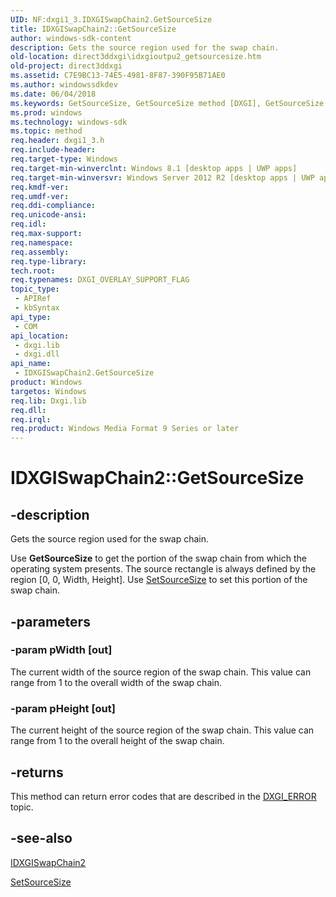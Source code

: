 ```yaml
---
UID: NF:dxgi1_3.IDXGISwapChain2.GetSourceSize
title: IDXGISwapChain2::GetSourceSize
author: windows-sdk-content
description: Gets the source region used for the swap chain.
old-location: direct3ddxgi\idxgioutpu2_getsourcesize.htm
old-project: direct3ddxgi
ms.assetid: C7E9BC13-74E5-4981-8F87-390F95B71AE0
ms.author: windowssdkdev
ms.date: 06/04/2018
ms.keywords: GetSourceSize, GetSourceSize method [DXGI], GetSourceSize method [DXGI],IDXGISwapChain2 interface, IDXGISwapChain2 interface [DXGI],GetSourceSize method, IDXGISwapChain2.GetSourceSize, IDXGISwapChain2::GetSourceSize, direct3ddxgi.idxgioutpu2_getsourcesize, dxgi1_3/IDXGISwapChain2::GetSourceSize
ms.prod: windows
ms.technology: windows-sdk
ms.topic: method
req.header: dxgi1_3.h
req.include-header: 
req.target-type: Windows
req.target-min-winverclnt: Windows 8.1 [desktop apps | UWP apps]
req.target-min-winversvr: Windows Server 2012 R2 [desktop apps | UWP apps]
req.kmdf-ver: 
req.umdf-ver: 
req.ddi-compliance: 
req.unicode-ansi: 
req.idl: 
req.max-support: 
req.namespace: 
req.assembly: 
req.type-library: 
tech.root: 
req.typenames: DXGI_OVERLAY_SUPPORT_FLAG
topic_type:
 - APIRef
 - kbSyntax
api_type:
 - COM
api_location:
 - dxgi.lib
 - dxgi.dll
api_name:
 - IDXGISwapChain2.GetSourceSize
product: Windows
targetos: Windows
req.lib: Dxgi.lib
req.dll: 
req.irql: 
req.product: Windows Media Format 9 Series or later
---
```


# IDXGISwapChain2::GetSourceSize


## -description


Gets the source region used for the swap chain.

Use <b>GetSourceSize</b> to get the portion of the swap chain from which the operating system presents. The source rectangle is always defined by the region [0, 0, Width, Height]. Use <a href="https://msdn.microsoft.com/BD424F5A-9735-4E90-9FAD-A0B827D7AD80">SetSourceSize</a> to set this portion of the swap chain. 


## -parameters




### -param pWidth [out]

 The current width of the source region of the swap chain. This value can range from 1 to the overall width of the swap chain.


### -param pHeight [out]

The current height of the source region of the swap chain. This value can range from 1 to the overall height of the swap chain.


## -returns



 This method can return error codes that are described in the <a href="https://msdn.microsoft.com/library/Bb509553(v=VS.85).aspx">DXGI_ERROR</a> topic.




## -see-also




<a href="https://msdn.microsoft.com/1E14EAF6-5EEA-4B4A-8F5F-0BC779093654">IDXGISwapChain2</a>



<a href="https://msdn.microsoft.com/BD424F5A-9735-4E90-9FAD-A0B827D7AD80">SetSourceSize</a>
 

 

